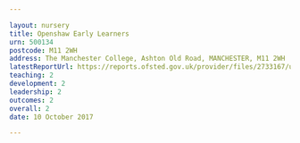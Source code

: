 ```yaml
---

layout: nursery
title: Openshaw Early Learners
urn: 500134
postcode: M11 2WH
address: The Manchester College, Ashton Old Road, MANCHESTER, M11 2WH
latestReportUrl: https://reports.ofsted.gov.uk/provider/files/2733167/urn/500134.pdf
teaching: 2
development: 2
leadership: 2
outcomes: 2
overall: 2
date: 10 October 2017

---
```

